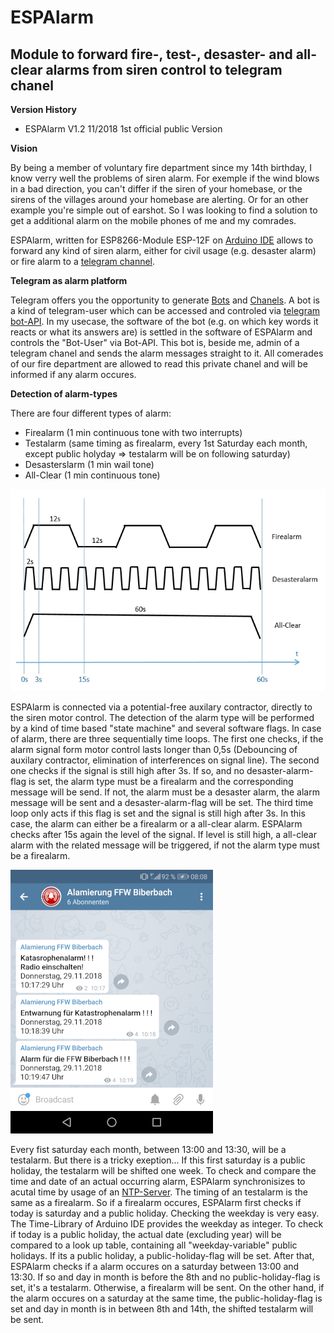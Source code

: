 # ESPAlarm
## Module to forward fire-, test-, desaster- and all-clear alarms from siren control to telegram chanel

**Version History**

- ESPAlarm V1.2  11/2018  1st official public Version

**Vision**

By being a member of voluntary fire department since my 14th birthday, I know verry well the problems of siren alarm. For exemple if the wind blows in a bad direction, you can't differ if the siren of your homebase, or the sirens of the villages around your homebase are alerting. Or for an other example you're simple out of earshot.
So I was looking to find a solution to get a additional alarm on the mobile phones of me and my comrades.

ESPAlarm, written for ESP8266-Module ESP-12F on [Arduino IDE](https://www.arduino.cc/en/Main/Software) allows to forward any kind of siren alarm, either for civil usage (e.g. desaster alarm) or fire alarm to a [telegram channel](https://telegram.org/).


**Telegram as alarm platform**

Telegram offers you the opportunity to generate [Bots](https://core.telegram.org/bots/faq) and [Chanels](https://telegram.org/faq_channels).
A bot is a kind of telegram-user which can be accessed and controled via [telegram bot-API](https://core.telegram.org/bots). In my usecase, the software of the bot (e.g. on which key words it reacts or what its answers are) is settled in the software of ESPAlarm and controls the "Bot-User" via Bot-API. This bot is, beside me, admin of a telegram chanel and sends the alarm messages straight to it. All comerades of our fire department are allowed to read this private chanel and will be informed if any alarm occures.


**Detection of alarm-types**

There are four different types of alarm:
- Firealarm (1 min continuous tone with two interrupts)
- Testalarm (same timing as firealarm, every 1st Saturday each month, except public holyday => testalarm will be on following saturday)
- Desasterslarm (1 min wail tone)
- All-Clear (1 min continuous tone)

![Siren timing](/images/siren_timing.jpg)

ESPAlarm is connected via a potential-free auxilary contractor, directly to the siren motor control. The detection of the alarm type will be performed by a kind of time based "state machine" and several software flags. In case of alarm, there are three sequentially time loops. The first one checks, if the alarm signal form motor control lasts longer than 0,5s (Debouncing of auxilary contractor, elimination of interferences on signal line). The second one checks if the signal is still high after 3s. If so, and no desaster-alarm-flag is set, the alarm type must be a firealarm and the corresponding message will be send. If not, the alarm must be a desaster alarm, the alarm message will be sent and a desaster-alarm-flag will be set. The third time loop only acts if this flag is set and the signal is still high after 3s. In this case, the alarm can either be a firealarm or a all-clear alarm. ESPAlarm checks after 15s again the level of the signal. If level is still high, a all-clear alarm with the related message will be triggered, if not the alarm type must be a firealarm.

![Telegram Chanel](/images/channel.jpg)

Every fist saturday each month, between 13:00 and 13:30, will be a testalarm. But there is a tricky exeption... If this first saturday is a public holiday, the testalarm will be shifted one week. To check and compare the time and date of an actual occurring alarm, ESPAlarm synchronisizes to acutal time by usage of an [NTP-Server](https://www.pool.ntp.org/zone/@). The timing of an testalarm is the same as a firealarm.
So if a firealarm occures, ESPAlarm first checks if today is saturday and a public holiday. Checking the weekday is very easy. The Time-Library of Arduino IDE provides the weekday as integer. To check if today is a public holiday, the actual date (excluding year) will be compared to a look up table, containing all "weekday-variable" public holidays. If its a public holiday, a public-holiday-flag will be set.
After that, ESPAlarm checks if a alarm occures on a saturday between 13:00 and 13:30. If so and day in month is before the 8th and no public-holiday-flag is set, it's a testalarm. Otherwise, a firealarm will be sent.
On the other hand, if the alarm occures on a saturday at the same time, the public-holiday-flag is set and day in month is in between 8th and 14th, the shifted testalarm will be sent.
